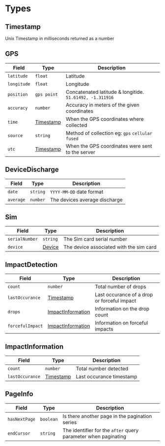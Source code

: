 # Types

## Timestamp
Unix Timestamp in milliseconds returned as a number

## GPS
| Field       | Type                    | Description                                                   |
| -----       | ----                    | -----------                                                   |
| `latitude`  | `float`                 | Latitude                                                      |
| `longitude` | `float`                 | Longitude                                                     |
| `position`  | `gps point`             | Concatenated latitude &amp; longitide. `51.61492, -1.311916`  |
| `accuracy`  | `number`                | Accuracy in meters of the given coordinates                   |
| `time`      | [Timestamp](#timestamp) | When the GPS coordinates where collected                      |
| `source`    | `string`                | Method of collection eg: `gps` `cellular` `fused`             |
| `utc`       | [Timestamp](#timestamp) | When the GPS coordinates were sent to the server              |

## DeviceDischarge
| Field     | Type     | Description                   |
| -----     | ----     | -----------                   |
| `date`    | `string` | `YYYY-MM-DD` date format      |
| `average` | `number` | The devices average discharge |

## Sim
| Field          | Type              | Description                             |
| -----          | ----              | -----------                             |
| `serialNumber` | `string`          | The Sim card serial number              |
| `device`       | [Device](#device) | The device associated with the sim card |

## ImpactDetection

| Field          | Type              | Description                             |
| -----          | ----              | -----------                             |
| `count` | `number`          | Total number of drops              |
| `lastOccurance`       | [Timestamp](#timestamp) | Last occurance of a drop or forceful impact |
| `drops` | [ImpactInformation](#impactinformation)|Information on the drop count |
| `forcefulImpact` | [ImpactInformation](#impactinformation)|Information on forceful impacts |


## ImpactInformation
| Field          | Type              | Description                             |
| -----          | ----              | -----------                             |
| `count` | `number`          | Total number detected              |
| `lastOccurance`       | [Timestamp](#timestamp) | Last occurance timestamp |

## PageInfo
| Field | Type | Description
|------|-----|------
|`hasNextPage`|`boolean`|Is there another page in the pagination series
|`endCursor`|`string`|The identifier for the `after` query parameter when paginating


